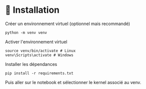 # 🔌 Installation
Créer un environnement virtuel (optionnel mais recommandé)
```
python -m venv venv
```
Activer l'environnement virtuel
```
source venv/bin/activate # Linux
venv\Scripts\activate # Windows
```
Installer les dépendances
```
pip install -r requirements.txt
```
Puis aller sur le notebook et sélectionner le kernel associé au venv.